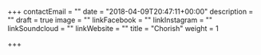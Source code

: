 +++
contactEmail = ""
date = "2018-04-09T20:47:11+00:00"
description = ""
draft = true
image = ""
linkFacebook = ""
linkInstagram = ""
linkSoundcloud = ""
linkWebsite = ""
title = "Chorish"
weight = 1

+++
